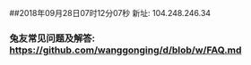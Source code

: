 ##2018年09月28日07时12分07秒 新址: 104.248.246.34
### 兔友常见问题及解答: https://github.com/wanggonging/d/blob/w/FAQ.md
